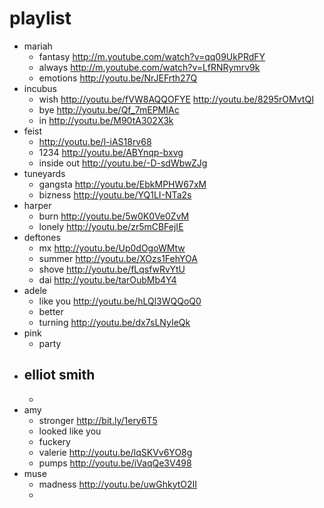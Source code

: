# playlist

- mariah
  - fantasy http://m.youtube.com/watch?v=qq09UkPRdFY
  - always http://m.youtube.com/watch?v=LfRNRymrv9k
  - emotions http://youtu.be/NrJEFrth27Q
- incubus
  - wish http://youtu.be/fVW8AQQOFYE
http://youtu.be/8295rOMvtQI
  - bye http://youtu.be/Qf_7mEPMIAc
  - in http://youtu.be/M90tA302X3k
- feist
  - http://youtu.be/l-iAS18rv68
  - 1234 http://youtu.be/ABYnqp-bxvg
  - inside out http://youtu.be/-D-sdWbwZJg
- tuneyards
  - gangsta http://youtu.be/EbkMPHW67xM
  - bizness http://youtu.be/YQ1LI-NTa2s
- harper
  - burn http://youtu.be/5w0K0Ve0ZvM
  - lonely http://youtu.be/zr5mCBFejIE
- deftones
  - mx http://youtu.be/Up0dOgoWMtw
  - summer http://youtu.be/XOzs1FehYOA
  - shove http://youtu.be/fLqsfwRvYtU
  - dai http://youtu.be/tarOubMb4Y4
- adele
  - like you http://youtu.be/hLQl3WQQoQ0
  - better  
  - turning http://youtu.be/dx7sLNyIeQk
- pink
  - party
- elliot smith
  - 
  - 
- amy
  - stronger http://bit.ly/1ery6T5
  - looked like you
  - fuckery
  - valerie http://youtu.be/lqSKVv6YO8g
  - pumps http://youtu.be/iVaqQe3V498
- muse
  - madness http://youtu.be/uwGhkytO2II
  - 
